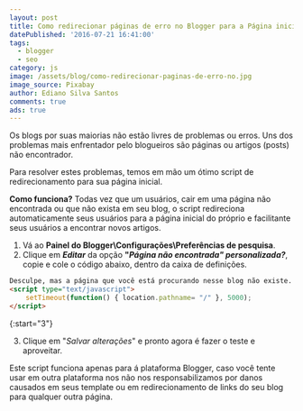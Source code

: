 ```yaml
---
layout: post
title: Como redirecionar páginas de erro no Blogger para a Página inicial
datePublished: '2016-07-21 16:41:00'
tags:
  - blogger
  - seo
category: js
image: /assets/blog/como-redirecionar-paginas-de-erro-no.jpg
image_source: Pixabay
author: Ediano Silva Santos
comments: true
ads: true
---
```

Os blogs por suas maiorias não estão livres de problemas ou erros. Uns dos problemas mais enfrentador pelo blogueiros são páginas ou artigos (posts) não encontrador.

Para resolver estes problemas, temos em mão um ótimo script de redirecionamento para sua página inicial.

**Como funciona?** Todas vez que um usuários, cair em uma página não encontrada ou que não exista em seu blog, o script redireciona automaticamente seus usuários para a página inicial do próprio e facilitante seus usuários a encontrar novos artigos.

1. Vá ao **Painel do Blogger\Configurações\Preferências de pesquisa**.
2. Clique em **_Editar_** da opção **"_Página não encontrada" personalizada?_**, copie e cole o código abaixo, dentro da caixa de definições.

```html
Desculpe, mas a página que você está procurando nesse blog não existe. Você será redirecionado a nossa página inicial em instantes.
<script type="text/javascript">
    setTimeout(function() { location.pathname= "/" }, 5000);
</script>
```

{:start="3"}

3. Clique em "_Salvar alterações_" e pronto agora é fazer o teste e aproveitar.

Este script funciona apenas para á plataforma Blogger, caso você tente usar em outra plataforma nos não nos responsabilizamos por danos causados em seus template ou em redirecionamento de links do seu blog para qualquer outra página.
